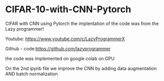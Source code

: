 # CIFAR-10-with-CNN-Pytorch
CIFAR with CNN using Pytorch the implentation of the code was from the Lazy programmer!

Youtube: https://www.youtube.com/c/LazyProgrammerX

Github - code:https://github.com/lazyprogrammer

the code was implemented on google colab on GPU

On the 2nd ipynb file we improve the CNN by adding data augmentation AND batch normalization
